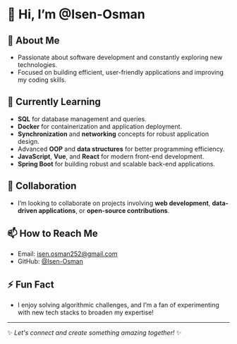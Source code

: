# 👋 Hi, I’m @Isen-Osman  

## 👀 About Me  
- Passionate about software development and constantly exploring new technologies.  
- Focused on building efficient, user-friendly applications and improving my coding skills.  

## 🌱 Currently Learning  
- **SQL** for database management and queries.  
- **Docker** for containerization and application deployment.  
- **Synchronization** and **networking** concepts for robust application design.  
- Advanced **OOP** and **data structures** for better programming efficiency.  
- **JavaScript**, **Vue**, and **React** for modern front-end development.  
- **Spring Boot** for building robust and scalable back-end applications.  

## 💞️ Collaboration  
- I’m looking to collaborate on projects involving **web development**, **data-driven applications**, or **open-source contributions**.  

## 📫 How to Reach Me  
- Email: [isen.osman252@gmail.com](mailto:isen.osman252@gmail.com)  
- GitHub: [@Isen-Osman](https://github.com/Isen-Osman)  

## ⚡ Fun Fact  
- I enjoy solving algorithmic challenges, and I’m a fan of experimenting with new tech stacks to broaden my expertise!  

---  
✨ *Let's connect and create something amazing together!* ✨  
